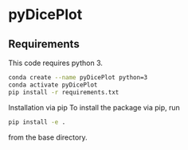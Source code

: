 # pyDicePlot

## Requirements
This code requires python 3.
```bash
conda create --name pyDicePlot python=3
conda activate pyDicePlot
pip install -r requirements.txt
```

Installation via pip
To install the package via pip, run
```bash
pip install -e .
```
from the base directory.